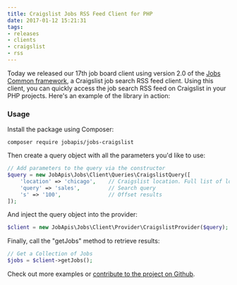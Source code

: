 ```yaml
---
title: Craigslist Jobs RSS Feed Client for PHP
date: 2017-01-12 15:21:31
tags:
- releases 
- clients
- craigslist
- rss
---
```


Today we released our 17th job board client using version 2.0 of the [Jobs Common framework](https://github.com/jobapis/jobs-common), a Craigslist job search RSS feed client. Using this client, you can quickly access the job search RSS feed on Craigslist in your PHP projects. Here's an example of the library in action:

### Usage

Install the package using Composer:

```
composer require jobapis/jobs-craigslist
```

Then create a query object with all the parameters you'd like to use:

```php
// Add parameters to the query via the constructor
$query = new JobApis\Jobs\Client\Queries\CraigslistQuery([
    'location' => 'chicago',    // Craigslist location. Full list of locations here: https://sites.google.com/site/clsiteinfo/city-site-code-sort
    'query' => 'sales',         // Search query
    's' => '100',               // Offset results
]);
```
 
And inject the query object into the provider:

```php
$client = new JobApis\Jobs\Client\Provider\CraigslistProvider($query);
```

Finally, call the "getJobs" method to retrieve results:

```php
// Get a Collection of Jobs
$jobs = $client->getJobs();
```

Check out more examples or [contribute to the project on Github](https://github.com/jobapis/jobs-craigslist).
